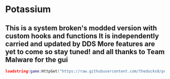 # Potassium

## This is a system broken's modded version with custom hooks and functions It is independently carried and updated by DDS More features are yet to come so stay tuned! and all thanks to Team Malware for the gui

```lua
loadstring(game:HttpGet("https://raw.githubusercontent.com/theducks8/potassium/main/potassium-main/potassium.lua"))()
